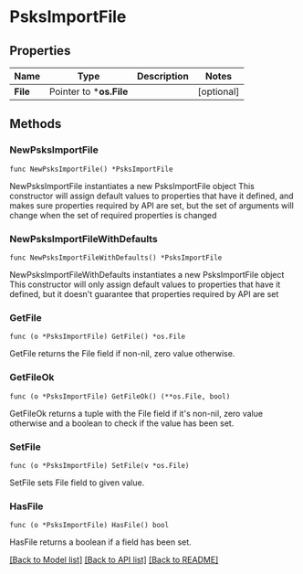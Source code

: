 # PsksImportFile

## Properties

Name | Type | Description | Notes
------------ | ------------- | ------------- | -------------
**File** | Pointer to ***os.File** |  | [optional] 

## Methods

### NewPsksImportFile

`func NewPsksImportFile() *PsksImportFile`

NewPsksImportFile instantiates a new PsksImportFile object
This constructor will assign default values to properties that have it defined,
and makes sure properties required by API are set, but the set of arguments
will change when the set of required properties is changed

### NewPsksImportFileWithDefaults

`func NewPsksImportFileWithDefaults() *PsksImportFile`

NewPsksImportFileWithDefaults instantiates a new PsksImportFile object
This constructor will only assign default values to properties that have it defined,
but it doesn't guarantee that properties required by API are set

### GetFile

`func (o *PsksImportFile) GetFile() *os.File`

GetFile returns the File field if non-nil, zero value otherwise.

### GetFileOk

`func (o *PsksImportFile) GetFileOk() (**os.File, bool)`

GetFileOk returns a tuple with the File field if it's non-nil, zero value otherwise
and a boolean to check if the value has been set.

### SetFile

`func (o *PsksImportFile) SetFile(v *os.File)`

SetFile sets File field to given value.

### HasFile

`func (o *PsksImportFile) HasFile() bool`

HasFile returns a boolean if a field has been set.


[[Back to Model list]](../README.md#documentation-for-models) [[Back to API list]](../README.md#documentation-for-api-endpoints) [[Back to README]](../README.md)


